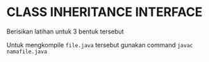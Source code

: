# CLASS INHERITANCE INTERFACE

Berisikan latihan untuk 3 bentuk tersebut

Untuk mengkompile `file.java` tersebut gunakan command `javac namafile.java`
